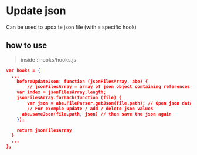 # Update json

Can be used to upda te json file (with a specific hook)

## how to use

> inside : hooks/hooks.js

```json
var hooks = {
  ...
	beforeUpdateJson: function (jsonFilesArray, abe) {
		// jsonFilesArray = array of json object containing references to json data files (abe data)
    var index = jsonFilesArray.length;
    jsonFilesArray.forEach(function (file) {
    	var json = abe.FileParser.getJson(file.path); // Open json data
    	// For exemple update / add / delete json values
      abe.saveJson(file.path, json) // then save the json again
    });

    return jsonFilesArray
  }
  ...
};
```